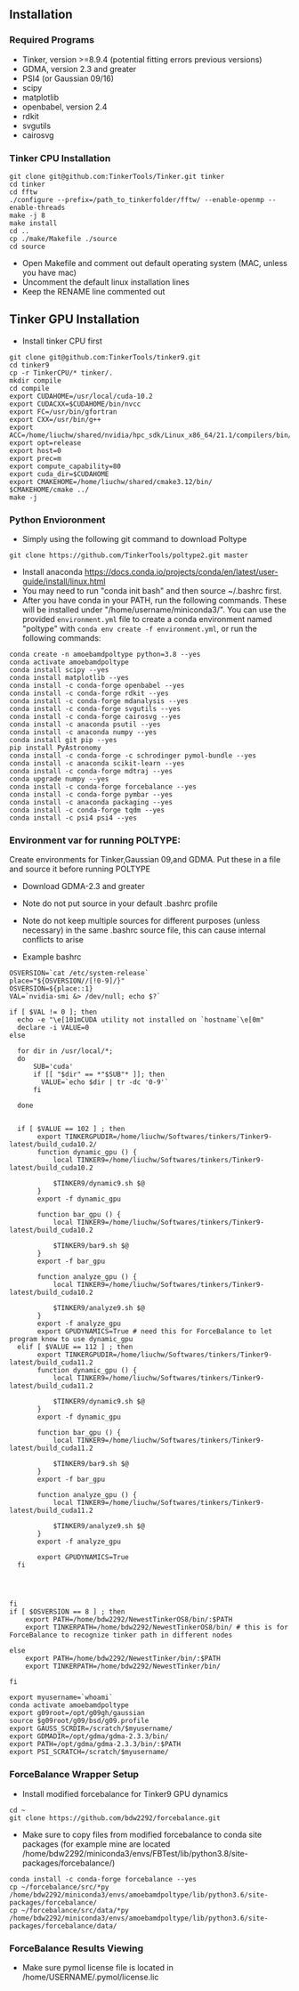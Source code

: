 ## Installation


### Required Programs
* Tinker, version >=8.9.4 (potential fitting errors previous versions)
* GDMA, version 2.3 and greater
* PSI4 (or Gaussian 09/16)
* scipy
* matplotlib
* openbabel, version 2.4
* rdkit
* svgutils
* cairosvg


### Tinker CPU Installation
```
git clone git@github.com:TinkerTools/Tinker.git tinker
cd tinker
cd fftw
./configure --prefix=/path_to_tinkerfolder/fftw/ --enable-openmp --enable-threads
make -j 8
make install
cd ..
cp ./make/Makefile ./source
cd source
```
* Open Makefile and comment out default operating system (MAC, unless you have mac)
* Uncomment the default linux installation lines
* Keep the RENAME line commented out


## Tinker GPU Installation
* Install tinker CPU first 
```
git clone git@github.com:TinkerTools/tinker9.git
cd tinker9
cp -r TinkerCPU/* tinker/.
mkdir compile
cd compile
export CUDAHOME=/usr/local/cuda-10.2
export CUDACXX=$CUDAHOME/bin/nvcc
export FC=/usr/bin/gfortran
export CXX=/usr/bin/g++
export ACC=/home/liuchw/shared/nvidia/hpc_sdk/Linux_x86_64/21.1/compilers/bin/nvc++
export opt=release
export host=0
export prec=m
export compute_capability=80
export cuda_dir=$CUDAHOME
export CMAKEHOME=/home/liuchw/shared/cmake3.12/bin/
$CMAKEHOME/cmake ../
make -j
```


### Python Envioronment
* Simply using the following git command to download Poltype
```shell
git clone https://github.com/TinkerTools/poltype2.git master
```

* Install anaconda https://docs.conda.io/projects/conda/en/latest/user-guide/install/linux.html
* You may need to run "conda init bash" and then source ~/.bashrc first.
* After you have conda in your PATH, run the following commands. These will be installed under "/home/username/miniconda3/". You can use the provided `environment.yml` file to create a conda environment named "poltype" with `conda env create -f environment.yml`, or run the following commands:

```shell
conda create -n amoebamdpoltype python=3.8 --yes
conda activate amoebamdpoltype
conda install scipy --yes
conda install matplotlib --yes
conda install -c conda-forge openbabel --yes
conda install -c conda-forge rdkit --yes
conda install -c conda-forge mdanalysis --yes
conda install -c conda-forge svgutils --yes
conda install -c conda-forge cairosvg --yes
conda install -c anaconda psutil --yes
conda install -c anaconda numpy --yes
conda install git pip --yes
pip install PyAstronomy
conda install -c conda-forge -c schrodinger pymol-bundle --yes
conda install -c anaconda scikit-learn --yes
conda install -c conda-forge mdtraj --yes
conda upgrade numpy --yes
conda install -c conda-forge forcebalance --yes
conda install -c conda-forge pymbar --yes
conda install -c anaconda packaging --yes
conda install -c conda-forge tqdm --yes
conda install -c psi4 psi4 --yes
```

### Environment var for running POLTYPE:
 Create environments for Tinker,Gaussian 09,and GDMA. Put these in a file and source it before running POLTYPE

* Download GDMA-2.3 and greater
* Note do not put source in your default .bashrc profile
* Note do not keep multiple sources for different purposes (unless necessary) in the same .bashrc source file, this can cause internal conflicts to arise

* Example bashrc
```shell
OSVERSION=`cat /etc/system-release`
place="${OSVERSION//[!0-9]/}"
OSVERSION=${place::1}
VAL=`nvidia-smi &> /dev/null; echo $?`

if [ $VAL != 0 ]; then
  echo -e "\e[101mCUDA utility not installed on `hostname`\e[0m"
  declare -i VALUE=0
else

  for dir in /usr/local/*;
  do
      SUB='cuda'
      if [[ "$dir" == *"$SUB"* ]]; then
        VALUE=`echo $dir | tr -dc '0-9'`
      fi
       
  done
  

  if [ $VALUE == 102 ] ; then
       export TINKERGPUDIR=/home/liuchw/Softwares/tinkers/Tinker9-latest/build_cuda10.2/
       function dynamic_gpu () {
           local TINKER9=/home/liuchw/Softwares/tinkers/Tinker9-latest/build_cuda10.2
       
           $TINKER9/dynamic9.sh $@ 
       }
       export -f dynamic_gpu
       
       function bar_gpu () {
           local TINKER9=/home/liuchw/Softwares/tinkers/Tinker9-latest/build_cuda10.2
       
           $TINKER9/bar9.sh $@  
       }
       export -f bar_gpu
       
       function analyze_gpu () {
           local TINKER9=/home/liuchw/Softwares/tinkers/Tinker9-latest/build_cuda10.2
       
           $TINKER9/analyze9.sh $@
       }
       export -f analyze_gpu
       export GPUDYNAMICS=True # need this for ForceBalance to let program know to use dynamic_gpu
  elif [ $VALUE == 112 ] ; then
       export TINKERGPUDIR=/home/liuchw/Softwares/tinkers/Tinker9-latest/build_cuda11.2
       function dynamic_gpu () {
           local TINKER9=/home/liuchw/Softwares/tinkers/Tinker9-latest/build_cuda11.2
       
           $TINKER9/dynamic9.sh $@
       }
       export -f dynamic_gpu
       
       function bar_gpu () {
           local TINKER9=/home/liuchw/Softwares/tinkers/Tinker9-latest/build_cuda11.2
       
           $TINKER9/bar9.sh $@
       }
       export -f bar_gpu
       
       function analyze_gpu () {
           local TINKER9=/home/liuchw/Softwares/tinkers/Tinker9-latest/build_cuda11.2
       
           $TINKER9/analyze9.sh $@
       }
       export -f analyze_gpu
       
       export GPUDYNAMICS=True
  fi

 


fi
if [ $OSVERSION == 8 ] ; then
    export PATH=/home/bdw2292/NewestTinkerOS8/bin/:$PATH
    export TINKERPATH=/home/bdw2292/NewestTinkerOS8/bin/ # this is for ForceBalance to recognize tinker path in different nodes
     
else
    export PATH=/home/bdw2292/NewestTinker/bin/:$PATH
    export TINKERPATH=/home/bdw2292/NewestTinker/bin/

fi

export myusername=`whoami`
conda activate amoebamdpoltype
export g09root=/opt/g09gh/gaussian
source $g09root/g09/bsd/g09.profile
export GAUSS_SCRDIR=/scratch/$myusername/
export GDMADIR=/opt/gdma/gdma-2.3.3/bin/
export PATH=/opt/gdma/gdma-2.3.3/bin/:$PATH
export PSI_SCRATCH=/scratch/$myusername/
```


### ForceBalance Wrapper Setup
* Install modified forcebalance for Tinker9 GPU dynamics
```
cd ~
git clone https://github.com/bdw2292/forcebalance.git
```

* Make sure to copy files from modified forcebalance to conda site packages (for example mine are located /home/bdw2292/miniconda3/envs/FBTest/lib/python3.8/site-packages/forcebalance/) 
```
conda install -c conda-forge forcebalance --yes
cp ~/forcebalance/src/*py /home/bdw2292/miniconda3/envs/amoebamdpoltype/lib/python3.6/site-packages/forcebalance/
cp ~/forcebalance/src/data/*py /home/bdw2292/miniconda3/envs/amoebamdpoltype/lib/python3.6/site-packages/forcebalance/data/

```


### ForceBalance Results Viewing

* Make sure pymol license file is located in /home/USERNAME/.pymol/license.lic

